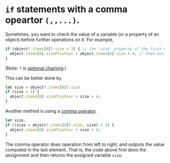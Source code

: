 # `if` statements with a comma opeartor `(,,...)`.

Sometimes, you want to check the value of a variable (or a property of an object) before further operations on it. For example,

```js
if (object?.items[0]?.size > 3) { // the 'size' property of the first element ('0') of the 'items' property of 'object' is greater than 3,
  object.items[0].sizePlusFour + object.items[0].size + 4; // then assign "it" + 4 to the 'sizePlusFour' property of the same parent.
}
```

(Note: `?` is [optional chaining](https://developer.mozilla.org/en-US/docs/Web/JavaScript/Reference/Operators/Optional_chaining).)

This can be better done by

```js
let size = object?.items[0]?.size
if (size > 3) {
  object.items[0].sizePlusFour + size + 4;
}
```

Another method is using a [comma operator](https://developer.mozilla.org/en-US/docs/Web/JavaScript/Reference/Operators/Comma_Operator).

```js
let size;
if ((size = object?.items[0]?.size, size) > 3) {
  object.items[0].sizePlusFour + size + 4;
}
```

The comma operator does operation from left to right, and outputs the value computed in the last element.
That is, the code above first does the assignment and then returns the assigned variable `size`.
